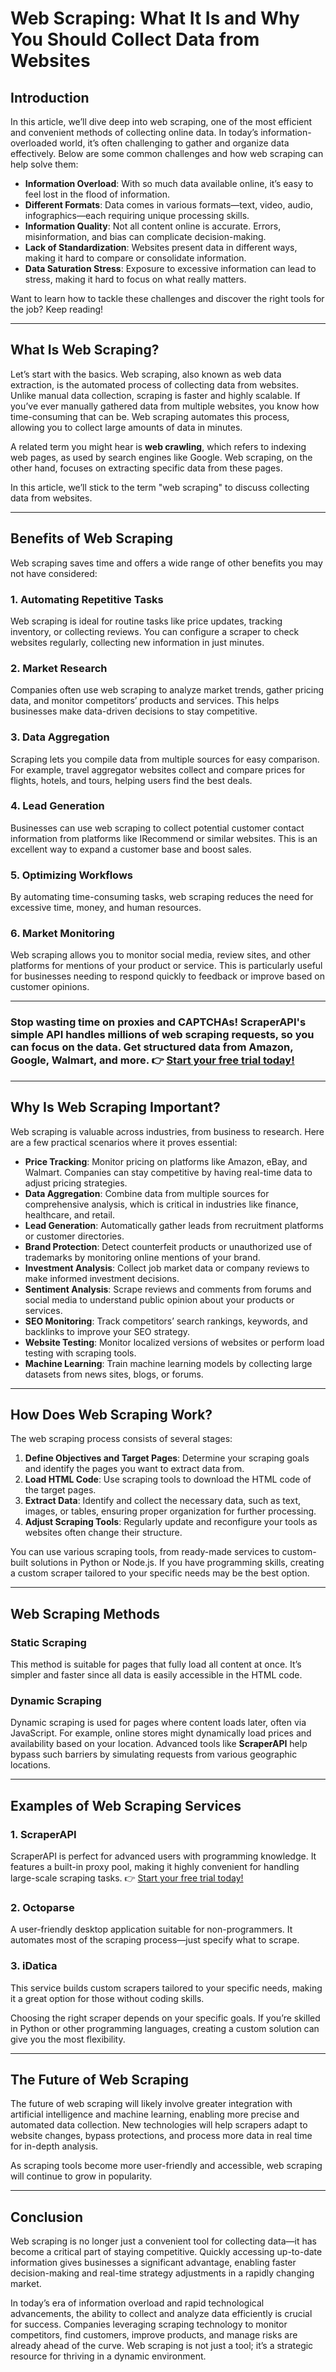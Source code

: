 # Web Scraping: What It Is and Why You Should Collect Data from Websites

## Introduction

In this article, we’ll dive deep into web scraping, one of the most efficient and convenient methods of collecting online data. In today’s information-overloaded world, it’s often challenging to gather and organize data effectively. Below are some common challenges and how web scraping can help solve them:

- **Information Overload**: With so much data available online, it’s easy to feel lost in the flood of information.
- **Different Formats**: Data comes in various formats—text, video, audio, infographics—each requiring unique processing skills.
- **Information Quality**: Not all content online is accurate. Errors, misinformation, and bias can complicate decision-making.
- **Lack of Standardization**: Websites present data in different ways, making it hard to compare or consolidate information.
- **Data Saturation Stress**: Exposure to excessive information can lead to stress, making it hard to focus on what really matters.

Want to learn how to tackle these challenges and discover the right tools for the job? Keep reading!

---

## What Is Web Scraping?

Let’s start with the basics. Web scraping, also known as web data extraction, is the automated process of collecting data from websites. Unlike manual data collection, scraping is faster and highly scalable. If you’ve ever manually gathered data from multiple websites, you know how time-consuming that can be. Web scraping automates this process, allowing you to collect large amounts of data in minutes.

A related term you might hear is **web crawling**, which refers to indexing web pages, as used by search engines like Google. Web scraping, on the other hand, focuses on extracting specific data from these pages.

In this article, we’ll stick to the term "web scraping" to discuss collecting data from websites.

---

## Benefits of Web Scraping

Web scraping saves time and offers a wide range of other benefits you may not have considered:

### 1. Automating Repetitive Tasks

Web scraping is ideal for routine tasks like price updates, tracking inventory, or collecting reviews. You can configure a scraper to check websites regularly, collecting new information in just minutes.

### 2. Market Research

Companies often use web scraping to analyze market trends, gather pricing data, and monitor competitors’ products and services. This helps businesses make data-driven decisions to stay competitive.

### 3. Data Aggregation

Scraping lets you compile data from multiple sources for easy comparison. For example, travel aggregator websites collect and compare prices for flights, hotels, and tours, helping users find the best deals.

### 4. Lead Generation

Businesses can use web scraping to collect potential customer contact information from platforms like IRecommend or similar websites. This is an excellent way to expand a customer base and boost sales.

### 5. Optimizing Workflows

By automating time-consuming tasks, web scraping reduces the need for excessive time, money, and human resources.

### 6. Market Monitoring

Web scraping allows you to monitor social media, review sites, and other platforms for mentions of your product or service. This is particularly useful for businesses needing to respond quickly to feedback or improve based on customer opinions.

---

### Stop wasting time on proxies and CAPTCHAs! ScraperAPI's simple API handles millions of web scraping requests, so you can focus on the data. Get structured data from Amazon, Google, Walmart, and more. 👉 [Start your free trial today!](https://bit.ly/Scraperapi)

---

## Why Is Web Scraping Important?

Web scraping is valuable across industries, from business to research. Here are a few practical scenarios where it proves essential:

- **Price Tracking**: Monitor pricing on platforms like Amazon, eBay, and Walmart. Companies can stay competitive by having real-time data to adjust pricing strategies.
- **Data Aggregation**: Combine data from multiple sources for comprehensive analysis, which is critical in industries like finance, healthcare, and retail.
- **Lead Generation**: Automatically gather leads from recruitment platforms or customer directories.
- **Brand Protection**: Detect counterfeit products or unauthorized use of trademarks by monitoring online mentions of your brand.
- **Investment Analysis**: Collect job market data or company reviews to make informed investment decisions.
- **Sentiment Analysis**: Scrape reviews and comments from forums and social media to understand public opinion about your products or services.
- **SEO Monitoring**: Track competitors’ search rankings, keywords, and backlinks to improve your SEO strategy.
- **Website Testing**: Monitor localized versions of websites or perform load testing with scraping tools.
- **Machine Learning**: Train machine learning models by collecting large datasets from news sites, blogs, or forums.

---

## How Does Web Scraping Work?

The web scraping process consists of several stages:

1. **Define Objectives and Target Pages**: Determine your scraping goals and identify the pages you want to extract data from.
2. **Load HTML Code**: Use scraping tools to download the HTML code of the target pages.
3. **Extract Data**: Identify and collect the necessary data, such as text, images, or tables, ensuring proper organization for further processing.
4. **Adjust Scraping Tools**: Regularly update and reconfigure your tools as websites often change their structure.

You can use various scraping tools, from ready-made services to custom-built solutions in Python or Node.js. If you have programming skills, creating a custom scraper tailored to your specific needs may be the best option.

---

## Web Scraping Methods

### Static Scraping

This method is suitable for pages that fully load all content at once. It’s simpler and faster since all data is easily accessible in the HTML code.

### Dynamic Scraping

Dynamic scraping is used for pages where content loads later, often via JavaScript. For example, online stores might dynamically load prices and availability based on your location. Advanced tools like **ScraperAPI** help bypass such barriers by simulating requests from various geographic locations.

---

## Examples of Web Scraping Services

### 1. ScraperAPI

ScraperAPI is perfect for advanced users with programming knowledge. It features a built-in proxy pool, making it highly convenient for handling large-scale scraping tasks. 👉 [Start your free trial today!](https://bit.ly/Scraperapi)

### 2. Octoparse

A user-friendly desktop application suitable for non-programmers. It automates most of the scraping process—just specify what to scrape.

### 3. iDatica

This service builds custom scrapers tailored to your specific needs, making it a great option for those without coding skills.

Choosing the right scraper depends on your specific goals. If you’re skilled in Python or other programming languages, creating a custom solution can give you the most flexibility.

---

## The Future of Web Scraping

The future of web scraping will likely involve greater integration with artificial intelligence and machine learning, enabling more precise and automated data collection. New technologies will help scrapers adapt to website changes, bypass protections, and process more data in real time for in-depth analysis.

As scraping tools become more user-friendly and accessible, web scraping will continue to grow in popularity.

---

## Conclusion

Web scraping is no longer just a convenient tool for collecting data—it has become a critical part of staying competitive. Quickly accessing up-to-date information gives businesses a significant advantage, enabling faster decision-making and real-time strategy adjustments in a rapidly changing market.

In today’s era of information overload and rapid technological advancements, the ability to collect and analyze data efficiently is crucial for success. Companies leveraging scraping technology to monitor competitors, find customers, improve products, and manage risks are already ahead of the curve. Web scraping is not just a tool; it’s a strategic resource for thriving in a dynamic environment.
